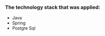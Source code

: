 <h3>The technology stack that was applied:</h3>
<ul>
  <li>Java</li>
  <li>Spring</li>
  <li>Postgre Sql</li>
</ul>
